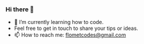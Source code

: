 ### Hi there 👋

- 🌱 I’m currently learning how to code.
- Feel free to get in touch to share your tips or ideas.
- 📫 How to reach me: flometcodes@gmail.com
